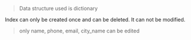 >Data structure used is dictionary 

Index can only be created once and can be deleted. It can not be modified.

>only name, phone, email, city_name  can be edited
